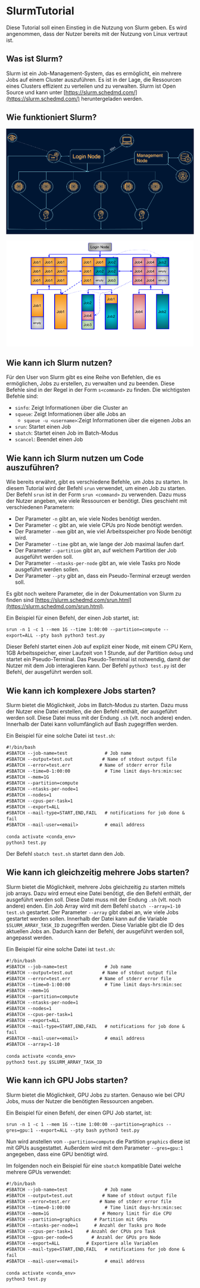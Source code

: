 # SlurmTutorial

Diese Tutorial soll einen Einstieg in die Nutzung von Slurm geben.
Es wird angenommen, dass der Nutzer bereits mit der Nutzung von Linux vertraut ist.

## Was ist Slurm?

Slurm ist ein Job-Management-System, das es ermöglicht, ein mehrere Jobs auf einem Cluster auszuführen.
Es ist in der Lage, die Ressourcen eines Clusters effizient zu verteilen und zu verwalten.
Slurm ist Open Source und kann unter [https://slurm.schedmd.com/](https://slurm.schedmd.com/) heruntergeladen werden.

## Wie funktioniert Slurm?

![slurm_bsp](/img/slurm_bsp.png) 

![slurm_bsp2](/img/slurm_bsp2.png)

## Wie kann ich Slurm nutzen?

Für den User von Slurm gibt es eine Reihe von Befehlen, die es ermöglichen, Jobs zu erstellen, zu verwalten und zu beenden.
Diese Befehle sind in der Regel in der Form `s<command>` zu finden.
Die wichtigsten Befehle sind:

- `sinfo`: Zeigt Informationen über die Cluster an
- `squeue`: Zeigt Informationen über alle Jobs an 
  - `squeue -u <username>`:Zeigt Informationen über die eigenen Jobs an
- `srun`: Startet einen Job 
- `sbatch`: Startet einen Job im Batch-Modus
- `scancel`: Beendet einen Job

## Wie kann ich Slurm nutzen um Code auszuführen?

Wie bereits erwähnt, gibt es verschiedene Befehle, um Jobs zu starten.
In diesem Tutorial wird der Befehl `srun` verwendet, um einen Job zu starten. 
Der Befehl `srun` ist in der Form `srun <command>` zu verwenden.
Dazu muss der Nutzer angeben, wie viele Ressourcen er benötigt.
Dies geschieht mit verschiedenen Parametern:
- Der Parameter `-n` gibt an, wie viele Nodes benötigt werden.
- Der Parameter `-c` gibt an, wie viele CPUs pro Node benötigt werden.
- Der Parameter `--mem` gibt an, wie viel Arbeitsspeicher pro Node benötigt wird.
- Der Parameter `--time` gibt an, wie lange der Job maximal laufen darf.
- Der Parameter `--partition` gibt an, auf welchem Partition der Job ausgeführt werden soll.
- Der Parameter `--ntasks-per-node` gibt an, wie viele Tasks pro Node ausgeführt werden sollen.
- Der Parameter `--pty` gibt an, dass ein Pseudo-Terminal erzeugt werden soll.

Es gibt noch weitere Parameter, die in der Dokumentation von Slurm zu finden sind [https://slurm.schedmd.com/srun.html](https://slurm.schedmd.com/srun.html).

Ein Beispiel für einen Befehl, der einen Job startet, ist:

    srun -n 1 -c 1 --mem 1G --time 1:00:00 --partition=compute --export=ALL --pty bash python3 test.py

Dieser Befehl startet einen Job auf explizit einer Node, mit einem CPU Kern, 1GB Arbeitsspeicher, einer Laufzeit von 1 Stunde, auf der Partition `debug` und startet ein Pseudo-Terminal.
Das Pseudo-Terminal ist notwendig, damit der Nutzer mit dem Job interagieren kann.
Der Befehl `python3 test.py` ist der Befehl, der ausgeführt werden soll.

## Wie kann ich komplexere Jobs starten?

Slurm bietet die Möglichkeit, Jobs im Batch-Modus zu starten.
Dazu muss der Nutzer eine Datei erstellen, die den Befehl enthält, der ausgeführt werden soll.
Diese Datei muss mit der Endung `.sh` (vlt. noch andere) enden.
Innerhalb der Datei kann vollumfänglich auf Bash zugegriffen werden.
 
Ein Beispiel für eine solche Datei ist `test.sh`:

    #!/bin/bash
    #SBATCH --job-name=test              # Job name
    #SBATCH --output=test.out           # Name of stdout output file
    #SBATCH --error=test.err           # Name of stderr error file
    #SBATCH --time=0-1:00:00             # Time limit days-hrs:min:sec
    #SBATCH --mem=1G
    #SBATCH --partition=compute
    #SBATCH --ntasks-per-node=1
    #SBATCH --nodes=1
    #SBATCH --cpus-per-task=1
    #SBATCH --export=ALL
    #SBATCH --mail-type=START,END,FAIL   # notifications for job done & fail
    #SBATCH --mail-user=<email>          # email address
    
    conda activate <conda_env>
    python3 test.py
    
Der Befehl `sbatch test.sh` startet dann den Job.

## Wie kann ich gleichzeitig mehrere Jobs starten?

Slurm bietet die Möglichkeit, mehrere Jobs gleichzeitig zu starten mittels job arrays.
Dazu wird erneut eine Datei benötigt, die den Befehl enthält, der ausgeführt werden soll.
Diese Datei muss mit der Endung `.sh` (vlt. noch andere) enden.
Ein Job Array wird mit dem Befehl `sbatch --array=1-10 test.sh` gestartet.
Der Parameter `--array` gibt dabei an, wie viele Jobs gestartet werden sollen.
Innerhalb der Datei kann auf die Variable `$SLURM_ARRAY_TASK_ID` zugegriffen werden.
Diese Variable gibt die ID des aktuellen Jobs an.
Dadurch kann der Befehl, der ausgeführt werden soll, angepasst werden.

Ein Beispiel für eine solche Datei ist `test.sh`:

    #!/bin/bash
    #SBATCH --job-name=test              # Job name
    #SBATCH --output=test.out           # Name of stdout output file
    #SBATCH --error=test.err           # Name of stderr error file
    #SBATCH --time=0-1:00:00             # Time limit days-hrs:min:sec
    #SBATCH --mem=1G
    #SBATCH --partition=compute
    #SBATCH --ntasks-per-node=1
    #SBATCH --nodes=1
    #SBATCH --cpus-per-task=1
    #SBATCH --export=ALL
    #SBATCH --mail-type=START,END,FAIL   # notifications for job done & fail
    #SBATCH --mail-user=<email>          # email address
    #SBATCH --array=1-10
    
    conda activate <conda_env>
    python3 test.py $SLURM_ARRAY_TASK_ID

## Wie kann ich GPU Jobs starten?

Slurm bietet die Möglichkeit, GPU Jobs zu starten.
Genauso wie bei CPU Jobs, muss der Nutzer die benötigten Ressourcen angeben.

Ein Beispiel für einen Befehl, der einen GPU Job startet, ist:

    srun -n 1 -c 1 --mem 1G --time 1:00:00 --partition=graphics --gres=gpu:1 --export=ALL --pty bash python3 test.py

Nun wird anstellen von `--partition=compute` die Partition `graphics` diese ist mit GPUs ausgestattet.
Außerdem wird mit dem Parameter `--gres=gpu:1` angegeben, dass eine GPU benötigt wird.

Im folgenden noch ein Beispiel für eine `sbatch` kompatible Datei welche mehrere GPUs verwendet:

    #!/bin/bash
    #SBATCH --job-name=test              # Job name
    #SBATCH --output=test.out           # Name of stdout output file
    #SBATCH --error=test.err           # Name of stderr error file
    #SBATCH --time=0-1:00:00             # Time limit days-hrs:min:sec
    #SBATCH --mem=1G                    # Memory limit für die CPU
    #SBATCH --partition=graphics     # Partition mit GPUs
    #SBATCH --ntasks-per-node=1      # Anzahl der Tasks pro Node
    #SBATCH --cpus-per-task=1     # Anzahl der CPUs pro Task
    #SBATCH --gpus-per-node=5       # Anzahl der GPUs pro Node
    #SBATCH --export=ALL          # Exportiere alle Variablen
    #SBATCH --mail-type=START,END,FAIL   # notifications for job done & fail
    #SBATCH --mail-user=<email>          # email address
    
    conda activate <conda_env>
    python3 test.py
